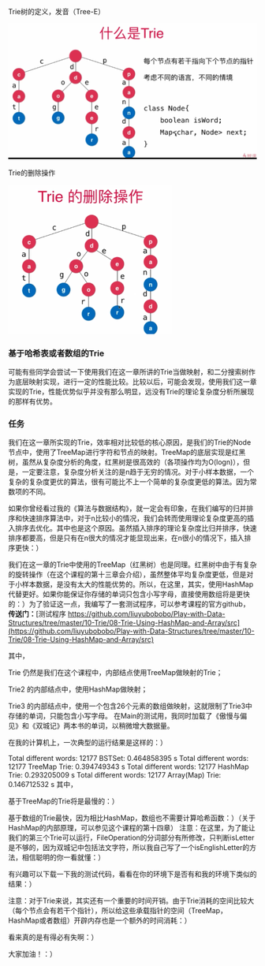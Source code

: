 Trie树的定义，发音（Tree-E）

![Trie](02-Trie-Basics/Trie.png)



Trie的删除操作

![Trie](Optional-02-Trie-Delete/Trie-delete.png)



### 基于哈希表或者数组的Trie

可能有些同学会尝试一下使用我们在这一章所讲的Trie当做映射，和二分搜索树作为底层映射实现，进行一定的性能比较。比较以后，可能会发现，使用我们这一章实现的Trie，性能优势似乎并没有那么明显，远没有Trie的理论复杂度分析所展现的那样有优势。

### 任务

我们在这一章所实现的Trie，效率相对比较低的核心原因，是我们的Trie的Node节点中，使用了TreeMap进行字符和节点的映射。TreeMap的底层实现是红黑树，虽然从复杂度分析的角度，红黑树是很高效的（各项操作均为O(logn)），但是，一定要注意，复杂度分析关注的是n趋于无穷的情况。对于小样本数据，一个复杂的复杂度更优的算法，很有可能比不上一个简单的复杂度更低的算法。因为常数项的不同。

如果你曾经看过我的《算法与数据结构》，就一定会有印象，在我们编写的归并排序和快速排序算法中，对于n比较小的情况，我们会转而使用理论复杂度更高的插入排序去优化。其中也是这个原因。虽然插入排序的理论复杂度比归并排序，快速排序都要高，但是只有在n很大的情况才能显现出来，在n很小的情况下，插入排序更快：）

我们在这一章的Trie中使用的TreeMap（红黑树）也是同理。红黑树中由于有复杂的旋转操作（在这个课程的第十三章会介绍），虽然整体平均复杂度更低，但是对于小样本数据，是没有太大的性能优势的。所以，在这里，其实，使用HashMap代替更好。如果你能保证你存储的单词只包含小写字母，直接使用数组将是更快的：）为了验证这一点，我编写了一套测试程序，可以参考课程的官方github，
**传送门：**[测试程序 https://github.com/liuyubobobo/Play-with-Data-Structures/tree/master/10-Trie/08-Trie-Using-HashMap-and-Array/src](https://github.com/liuyubobobo/Play-with-Data-Structures/tree/master/10-Trie/08-Trie-Using-HashMap-and-Array/src)

其中，

Trie 仍然是我们在这个课程中，内部结点使用TreeMap做映射的Trie；

Trie2 的内部结点中，使用HashMap做映射；

Trie3 的内部结点中，使用一个包含26个元素的数组做映射，这就限制了Trie3中存储的单词，只能包含小写字母。
在Main的测试用，我同时加载了《傲慢与偏见》和《双城记》两本书的单词，以稍微增大数据量。

在我的计算机上，一次典型的运行结果是这样的：）

Total different words: 12177
BSTSet: 0.464858395 s
Total different words: 12177
TreeMap Trie: 0.394749343 s
Total different words: 12177
HashMap Trie: 0.293205009 s
Total different words: 12177
Array(Map) Trie: 0.146712532 s
其中，

基于TreeMap的Trie将是最慢的：）

基于数组的Trie最快，因为相比HashMap，数组也不需要计算哈希函数：）（关于HashMap的内部原理，可以参见这个课程的第十四章）
注意：在这里，为了能让我们的第三个Trie可以运行，FileOperation的分词部分有所修改，只判断isLetter是不够的，因为双城记中包括法文字符，所以我自己写了一个isEnglishLetter的方法，相信聪明的你一看就懂：）

有兴趣可以下载一下我的测试代码，看看在你的环境下是否有和我的环境下类似的结果：）


注意：对于Trie来说，其实还有一个重要的时间开销。由于Trie消耗的空间比较大（每个节点会有若干个指针），所以给这些承载指针的空间（TreeMap，HashMap或者数组）开辟内存也是一个额外的时间消耗：）

看来真的是有得必有失啊：）

大家加油！：）